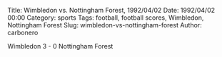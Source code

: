 Title: Wimbledon vs. Nottingham Forest, 1992/04/02
Date: 1992/04/02 00:00
Category: sports
Tags: football, football scores, Wimbledon, Nottingham Forest
Slug: wimbledon-vs-nottingham-forest
Author: carbonero


Wimbledon 3 - 0 Nottingham Forest
